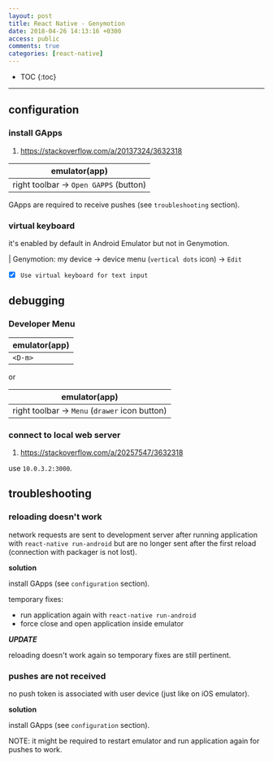 ```yaml
---
layout: post
title: React Native - Genymotion
date: 2018-04-26 14:13:16 +0300
access: public
comments: true
categories: [react-native]
---
```


<!-- @format -->

<!-- more -->

<!-- prettier-ignore -->
* TOC
{:toc}
<hr>

## configuration

### install GApps

1. <https://stackoverflow.com/a/20137324/3632318>

| emulator(app)                         |
| ------------------------------------- |
| right toolbar → `Open GAPPS` (button) |

GApps are required to receive pushes (see `troubleshooting` section).

### virtual keyboard

it's enabled by default in Android Emulator but not in Genymotion.

<!-- prettier-ignore -->
| Genymotion: my device → device menu (`vertical dots` icon) → `Edit`

- [x] `Use virtual keyboard for text input`

## debugging

### Developer Menu

| emulator(app) |
| ------------- |
| `<D-m>`       |

or

| emulator(app)                                 |
| --------------------------------------------- |
| right toolbar → `Menu` (`drawer` icon button) |

### connect to local web server

1. <https://stackoverflow.com/a/20257547/3632318>

use `10.0.3.2:3000`.

## troubleshooting

### reloading doesn't work

network requests are sent to development server after running application with
`react-native run-android` but are no longer sent after the first reload
(connection with packager is not lost).

**solution**

install GApps (see `configuration` section).

temporary fixes:

- run application again with `react-native run-android`
- force close and open application inside emulator

**_UPDATE_**

reloading doesn't work again so temporary fixes are still pertinent.

### pushes are not received

no push token is associated with user device (just like on iOS emulator).

**solution**

install GApps (see `configuration` section).

NOTE: it might be required to restart emulator and run application again for
pushes to work.
